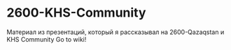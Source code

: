 # 2600-KHS-Community
Материал из презентаций, который я рассказывал на 2600-Qazaqstan и KHS Community
Go to wiki!
